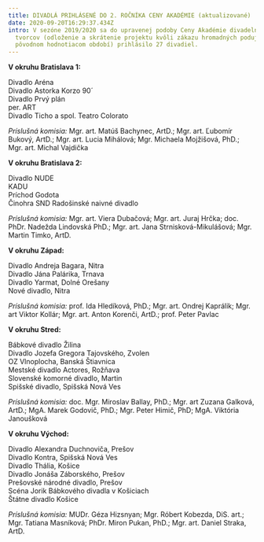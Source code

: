 ```yaml
---
title: DIVADLÁ PRIHLÁSENÉ DO 2. ROČNÍKA CENY AKADÉMIE (aktualizované)
date: 2020-09-20T16:29:37.434Z
intro: V sezóne 2019/2020 sa do upravenej podoby Ceny Akadémie divadelných
  tvorcov (odloženie a skrátenie projektu kvôli zákazu hromadných podujatí v
  pôvodnom hodnotiacom období) prihlásilo 27 divadiel.
---
```

**V okruhu Bratislava 1:**

Divadlo Aréna\
Divadlo Astorka Korzo 90´\
Divadlo Prvý plán\
per. ART\
Divadlo Ticho a spol.
Teatro Colorato

*Príslušná komisia:* Mgr. art. Matúš Bachynec, ArtD.; Mgr. art. Ľubomír Bukový, ArtD.; Mgr. art. Lucia Mihálová; Mgr. Michaela Mojžišová, PhD.; Mgr. art. Michal Vajdička

**V okruhu Bratislava 2:**

Divadlo NUDE\
KADU\
Príchod Godota\
Činohra SND
Radošinské naivné divadlo

*Príslušná komisia:* Mgr. art. Viera Dubačová; Mgr. art. Juraj Hrčka; doc. PhDr. Nadežda Lindovská PhD.; Mgr. art. Jana Strnisková-Mikulášová; Mgr. Martin Timko, ArtD.

**V okruhu Západ:**

Divadlo Andreja Bagara, Nitra\
Divadlo Jána Palárika, Trnava\
Divadlo Yarmat, Dolné Orešany\
Nové divadlo, Nitra

*Príslušná komisia:* prof. Ida Hledíková, PhD.; Mgr. art. Ondrej Kaprálik; Mgr. art Viktor Kollár; Mgr. art. Anton Korenči, ArtD.; prof. Peter Pavlac

**V okruhu Stred:**

Bábkové divadlo Žilina\
Divadlo Jozefa Gregora Tajovského, Zvolen\
OZ Vlnoplocha, Banská Štiavnica\
Mestské divadlo Actores, Rožňava\
Slovenské komorné divadlo, Martin\
Spišské divadlo, Spišská Nová Ves

*Príslušná komisia:* doc. Mgr. Miroslav Ballay, PhD.; Mgr. art Zuzana Galková, ArtD.; MgA. Marek Godovič, PhD.; Mgr. Peter Himič, PhD; MgA. Viktória Janoušková

**V okruhu Východ:**

Divadlo Alexandra Duchnoviča, Prešov\
Divadlo Kontra, Spišská Nová Ves\
Divadlo Thália, Košice\
Divadlo Jonáša Záborského, Prešov\
Prešovské národné divadlo, Prešov\
Scéna Jorik Bábkového divadla v Košiciach\
Štátne divadlo Košice

*Príslušná komisia:* MUDr. Géza Hizsnyan; Mgr. Róbert Kobezda, DiS. art.; Mgr. Tatiana Masníková; PhDr. Miron Pukan, PhD.; Mgr. art. Daniel Straka, ArtD.